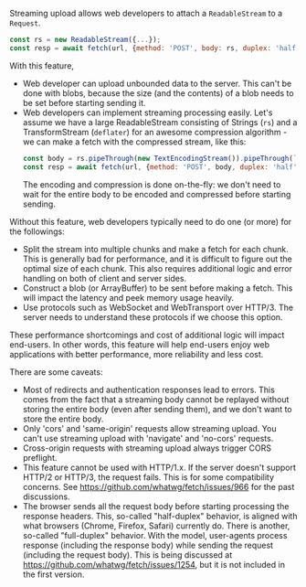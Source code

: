 Streaming upload allows web developers to attach a `ReadableStream` to a `Request`.

```js
const rs = new ReadableStream({...});
const resp = await fetch(url, {method: 'POST', body: rs, duplex: 'half'});
```

With this feature, 

 - Web developer can upload unbounded data to the server. This can't be done with
   blobs, because the size (and the contents) of a blob needs to be set before
   starting sending it.
 - Web developers can implement streaming processing easily. Let's assume we have
   a large ReadableStream consisting of Strings (`rs`) and a TransformStream
   (`deflater`) for an awesome compression algorithm - we can make a fetch with the
   compressed stream, like this:
   ```js
   const body = rs.pipeThrough(new TextEncodingStream()).pipeThrough(`deflater`);
   const resp = await fetch(url, {method: 'POST', body, duplex: 'half'});
   ```
   The encoding and compression is done on-the-fly: we don't need to wait for the
   entire body to be encoded and compressed before starting sending.

Without this feature, web developers typically need to do one (or more) for the
followings:

 - Split the stream into multiple chunks and make a fetch for each chunk. This is
   generally bad for performance, and it is difficult to figure out the optimal
   size of each chunk. This also requires additional logic and error handling on
   both of client and server sides.
 - Construct a blob (or ArrayBuffer) to be sent before making a fetch. This will
   impact the latency and peek memory usage heavily.
 - Use protocols such as WebSocket and WebTransport over HTTP/3. The server needs
   to understand these protocols if we choose this option.

These performance shortcomings and cost of additional logic will impact end-users.
In other words, this feature will help end-users enjoy web applications with better
performance, more reliability and less cost.
    
 
There are some caveats:

 - Most of redirects and authentication responses lead to errors. This comes
   from the fact that a streaming body cannot be replayed without storing the
   entire body (even after sending them), and we don't want to store the entire
   body.
 - Only 'cors' and 'same-origin' requests allow streaming upload. You can't use
   streaming upload with 'navigate' and 'no-cors' requests.
 - Cross-origin requests with streaming upload always trigger CORS preflight.
 - This feature cannot be used with HTTP/1.x. If the server doesn't support
   HTTP/2 or HTTP/3, the request fails. This is for some compatibility concerns.
   See https://github.com/whatwg/fetch/issues/966 for the past discussions.
 - The browser sends all the request body before starting processing the response
   headers. This, so-called "half-duplex" behavior, is aligned with what browsers
   (Chrome, Firefox, Safari) currently do. There is another, so-called
   "full-duplex" behavior. With the model, user-agents process response
   (including the response body) while sending the request (including the
   request body). This is being discussed at
   https://github.com/whatwg/fetch/issues/1254, but it is not included in the
   first version.

